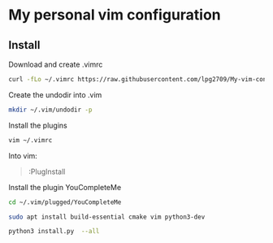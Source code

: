 # My personal vim configuration

## Install

Download and create .vimrc

```sh
curl -fLo ~/.vimrc https://raw.githubusercontent.com/lpg2709/My-vim-config/master/.vimrc
```

Create the undodir into .vim

```sh
mkdir ~/.vim/undodir -p
```

Install the plugins

```sh
vim ~/.vimrc 
```
Into vim: 
> :PlugInstall

Install the plugin YouCompleteMe 

```sh
cd ~/.vim/plugged/YouCompleteMe

sudo apt install build-essential cmake vim python3-dev

python3 install.py  --all
```
